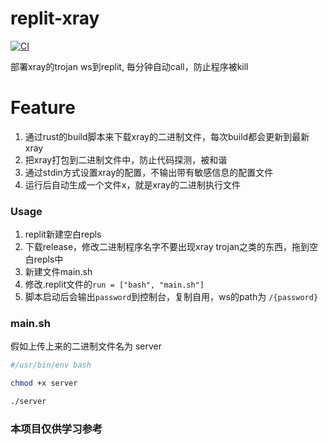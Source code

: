# replit-xray

[![CI](https://github.com/xhuz/replit-xray/actions/workflows/ci.yml/badge.svg)](https://github.com/xhuz/replit-xray/actions/workflows/ci.yml)

部署xray的trojan ws到replit, 毎分钟自动call，防止程序被kill


# Feature
1. 通过rust的build脚本来下载xray的二进制文件，每次build都会更新到最新xray
2. 把xray打包到二进制文件中，防止代码探测，被和谐
3. 通过stdin方式设置xray的配置，不输出带有敏感信息的配置文件
4. 运行后自动生成一个文件x，就是xray的二进制执行文件

### Usage
1. replit新建空白repls
2. 下载release，修改二进制程序名字不要出现xray trojan之类的东西，拖到空白repls中
3. 新建文件main.sh
4. 修改.replit文件的```run = ["bash", "main.sh"]``` 
5. 脚本启动后会输出```password```到控制台，复制自用，ws的path为 ```/{password}```

### main.sh
假如上传上来的二进制文件名为 server
```bash
#/usr/bin/env bash

chmod +x server

./server

```

### 本项目仅供学习参考